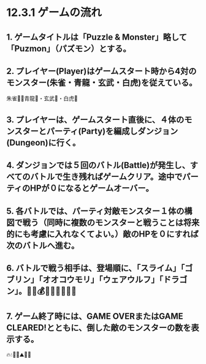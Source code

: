 # 12.3.1 ゲームの流れ
## 1. ゲームタイトルは「Puzzle & Monster」略して「Puzmon」（パズモン）とする。
## 2. プレイヤー(Player)はゲームスタート時から4対のモンスター(朱雀・青龍・玄武・白虎)を従えている。
朱雀🐦‍🔥青龍🐉・玄武🐢・白虎🐅

## 3. プレイヤーは、ゲームスタート直後に、４体のモンスターとパーティ(Party)を編成しダンジョン(Dungeon)に行く。
## 4. ダンジョンでは５回のバトル(Battle)が発生し、すべてのバトルで生き残ればゲームクリア。途中でパーティのHPが０になるとゲームオーバー。
## 5. 各バトルでは、パーティ対敵モンスター１体の構図で戦う（同時に複数のモンスターと戦うことは将来的にも考慮に入れなくてよい。）敵のHPを０にすれば次のバトルへ進む。
## 6. バトルで戦う相手は、登場順に、「スライム」「ゴブリン」「オオコウモリ」「ウェアウルフ」「ドラゴン」。👻🐲💰💴💸💮🐺🦇👹
## 7. ゲーム終了時には、GAME OVERまたはGAME CLEARED!とともに、倒した敵のモンスターの数を表示する。
🔥💧🎐🍃⛰️💓🈚